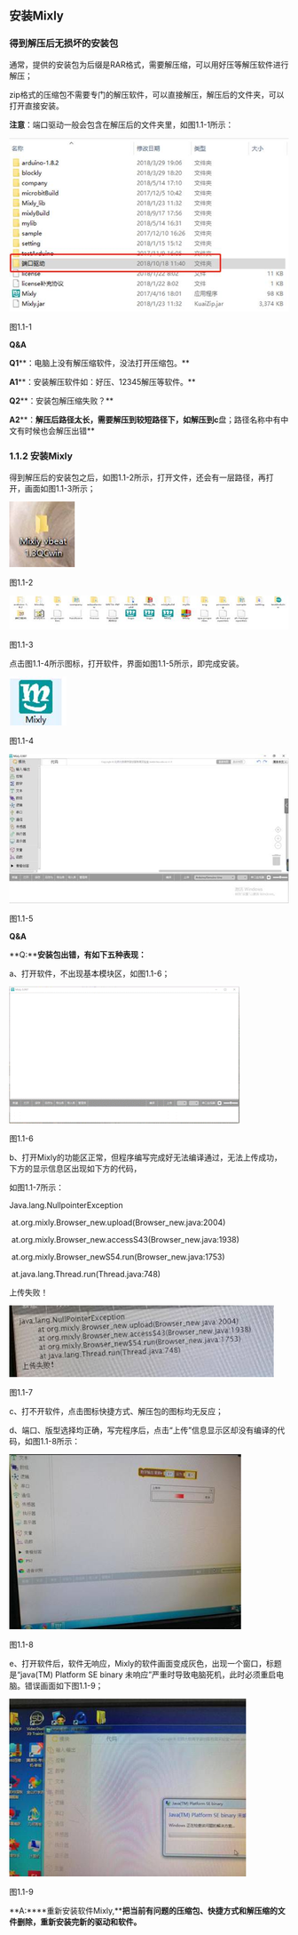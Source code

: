 ## 安装Mixly

### 得到解压后无损坏的安装包

通常，提供的安装包为后缀是RAR格式，需要解压缩，可以用好压等解压软件进行解压；

zip格式的压缩包不需要专门的解压软件，可以直接解压，解压后的文件夹，可以打开直接安装。

**注意**：端口驱动一般会包含在解压后的文件夹里，如图1.1-1所示：

![img](/assets/image002.jpg)

图1.1-1

**Q&A**

**Q1****：电脑上没有解压缩软件，没法打开压缩包。**

**A1****：安装解压软件如：好压、12345解压等软件。**

**Q2****：安装包解压缩失败？**

**A2****：****解压后路径太长，需要解压到较短路径下，如解压到c****盘；路径名称中有中文有时候也会解压出错**

### 1.1.2 安装Mixly

得到解压后的安装包之后，如图1.1-2所示，打开文件，还会有一层路径，再打开，画面如图1.1-3所示；

![img](/assets/image004.jpg)

图1.1-2

![img](/assets/image006.jpg)

图1.1-3

 点击图1.1-4所示图标，打开软件，界面如图1.1-5所示，即完成安装。

![img](/assets/image008.jpg)

图1.1-4

![img](/assets/image010.jpg)

图1.1-5

**Q&A**

**Q:****安装包出错，有如下五种表现：**

a、打开软件，不出现基本模块区，如图1.1-6；

![33055598100164778](/assets/image012.gif)

图1.1-6

b、打开Mixly的功能区正常，但程序编写完成好无法编译通过，无法上传成功，下方的显示信息区出现如下方的代码，

如图1.1-7所示：

Java.lang.NullpointerException

​     at.org.mixly.Browser_new.upload(Browser_new.java:2004)

​     at.org.mixly.Browser_new.accessS43(Browser_new.java:1938)

​     at.org.mixly.Browser_newS54.run(Browser_new.java:1753)

​     at.java.lang.Thread.run(Thread.java:748)

上传失败！

![img](/assets/image014.jpg)

图1.1-7

c、打不开软件，点击图标快捷方式、解压包的图标均无反应；

d、端口、版型选择均正确，写完程序后，点击“上传”信息显示区却没有编译的代码，如图1.1-8所示：

![307136813443371144](/assets/image016.jpg)

图1.1-8

e、打开软件后，软件无响应，Mixly的软件画面变成灰色，出现一个窗口，标题是“java(TM) Platform SE binary 未响应”严重时导致电脑死机，此时必须重启电脑。错误画面如下图1.1-9；

![810709004138676454](/assets/image018.jpg)

图1.1-9

**A:****重新安装软件Mixly,****把当前有问题的压缩包、快捷方式和解压缩的文件删除，重新安装完新的驱动和软件。**